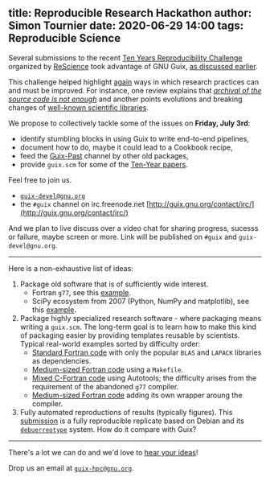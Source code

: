 title: Reproducible Research Hackathon
author: Simon Tournier
date: 2020-06-29 14:00
tags: Reproducible Science
---

Several submissions to the recent [Ten Years Reproducibility
Challenge](https://rescience.github.io/ten-years/) organized by
[ReScience](https://rescience.github.io) took advantage of GNU Guix, [as
discussed
earlier](https://hpc.guix.info/blog/2020/06/reproducible-research-articles-from-source-code-to-pdf/).

 This challenge helped highlight
[again](https://en.wikipedia.org/wiki/Replication_crisis) ways in which
research practices can and must be improved.  For instance, one review
explains that [_archival of the source code is not
enough_](https://github.com/ReScience/submissions/issues/20#issuecomment-636458152)
and another points evolutions and breaking changes of [well-known scientific
libraries](https://github.com/ReScience/submissions/issues/14#issuecomment-583528044).

We propose to collectively tackle some of the issues on
**Friday, July 3rd**:

 - identify stumbling blocks in using Guix to write end-to-end pipelines,
 - document how to do, maybe it could lead to a Cookbook recipe,
 - feed the [Guix-Past](https://gitlab.inria.fr/guix-hpc/guix-past) channel
    by other old packages,
 - provide `guix.scm` for some of the [Ten-Year
    papers](https://github.com/ReScience/ten-years/issues/1).

Feel free to join us.

 - [`guix-devel@gnu.org`](mailto:guix-devel@gnu.org) 
 -  the `#guix` channel on irc.freenode.net
    [http://guix.gnu.org/contact/irc/](http://guix.gnu.org/contact/irc/)

And we plan to live discuss over a video chat for sharing progress, sucesss or
failure, maybe screen or more.  Link will be published on `#guix` and
`guix-devel@gnu.org`.


---

Here is a non-exhaustive list of ideas:

 1. Package old software that is of sufficiently wide interest.
    - Fortran `g77`, see this [example](https://github.com/ReScience/submissions/issues/41).
    - SciPy ecosystem from 2007 (Python, NumPy and matplotlib),
      see this [example](https://github.com/ReScience/submissions/issues/14).
 2. Package highly specialized research software - where packaging means
    writing a `guix.scm`. The long-term goal is to learn how to make this kind
    of packaging easier by providing templates reusable by scientists.
    Typical real-world examples sorted by difficulty order:
    - [Standard Fortran
      code](https://github.com/ReScience/submissions/issues/42) with only the
      popular `BLAS` and `LAPACK` libraries as dependencies.
    - [Medium-sized Fortran
      code](https://github.com/ReScience/submissions/issues/36) using a
      `Makefile`.
    - [Mixed C-Fortran
      code](https://github.com/ReScience/submissions/issues/41) using
      Autotools; the difficulty arises from the requirement of the abandoned
      `g77` compiler.
    - [Medium-sized Fortran
      code](https://github.com/ReScience/submissions/issues/20) adding its own
      wrapper aroung the compiler.
 3. Fully automated reproductions of results (typically figures).  This
    [submission](https://github.com/ReScience/submissions/issues/39) is a
    fully reproducible replicate based on Debian and its
    [`debuerreotype`](https://packages.debian.org/buster/debuerreotype)
    system. How do it compare with Guix?

--- 

There's a lot we can do and we'd love to [hear your
ideas](https://hpc.guix.info/about)!

Drop us an email at [`guix-hpc@gnu.org`](mailto:guix-hpc@gnu.org).
